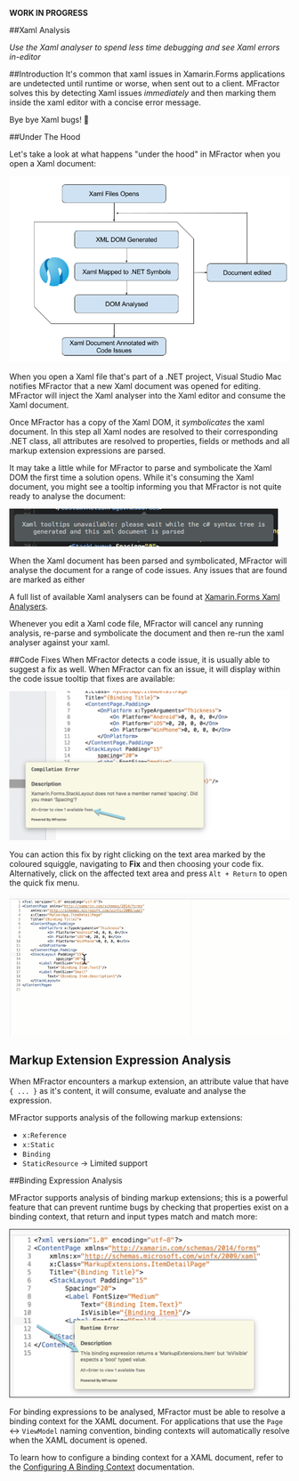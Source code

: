 **WORK IN PROGRESS**

##Xaml Analysis

*Use the Xaml analyser to spend less time debugging and see Xaml errors in-editor*

##Introduction
It's common that xaml issues in Xamarin.Forms applications are undetected until runtime or worse, when sent out to a client. MFractor solves this by detecting Xaml issues *immediately* and then marking them inside the xaml editor with a concise error message.

Bye bye Xaml bugs! 👋

##Under The Hood

Let's take a look at what happens "under the hood" in MFractor when you open a Xaml document:

![xaml analysis flow](/img/forms/xaml-analysis-flow.png)

When you open a Xaml file that's part of a .NET project, Visual Studio Mac notifies MFractor that a new Xaml document was opened for editing. MFractor will  inject the Xaml analyser into the Xaml editor and consume the Xaml document.

Once MFractor has a copy of the Xaml DOM, it *symbolicates* the xaml document. In this step all Xaml nodes are resolved to their corresponding .NET class, all attributes are resolved to properties, fields or methods and all markup extension expressions are parsed.

It may take a little while for MFractor to parse and symbolicate the Xaml DOM the first time a solution opens. While it's consuming the Xaml document, you might see a tooltip informing you that MFractor is not quite ready to analyse the document:

![xaml document parsing](/img/forms/doc-parsing.png)

When the Xaml document has been parsed and symbolicated, MFractor will analyse the document for a range of code issues. Any issues that are found are marked as either

A full list of available Xaml analysers can be found at [Xamarin.Forms Xaml Analysers](/code-analysis/xaml.md).

Whenever you edit a Xaml code file, MFractor will cancel any running analysis, re-parse and symbolicate the document and then re-run the xaml analyser against your xaml.

##Code Fixes
When MFractor detects a code issue, it is usually able to suggest a fix as well. When MFractor can fix an issue, it will display within the code issue tooltip that fixes are available:

![Xamarin.Forms XAML code issue](/img/forms/code-issue.png)

You can action this fix by right clicking on the text area marked by the coloured squiggle, navigating to **Fix** and then choosing your code fix. Alternatively, click on the affected text area and press `Alt + Return` to open the quick fix menu.

![Xamarin.Forms XAML code issue fixing](/img/forms/fix-code-issue.gif)

## Markup Extension Expression Analysis

When MFractor encounters a markup extension, an attribute value that have `{ ... }` as it's content, it will consume, evaluate and analyse the expression.

MFractor supports analysis of the following markup extensions:

 * `x:Reference`
 * `x:Static`
 * `Binding`
 * `StaticResource` -> Limited support

##Binding Expression Analysis

MFractor supports analysis of binding markup extensions; this is a powerful feature that can prevent runtime bugs by checking that properties exist on a binding context, that return and input types match and match more:

![Inspecting a binding expression for a return type mis-match](/img/forms/binding-expression-analysis.png)

For binding expressions to be analysed, MFractor must be able to resolve a binding context for the XAML document. For applications that use the `Page` <-> `ViewModel` naming convention, binding contexts will automatically resolve when the XAML document is opened.

To learn how to configure a binding context for a XAML document, refer to the [Configuring A Binding Context](/xamarin-forms/configure-binding-context.md) documentation.
